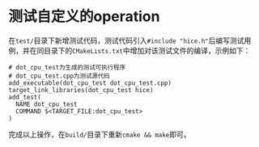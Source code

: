 # 测试自定义的operation

在`test/`目录下新增测试代码，测试代码引入`#include "hice.h"`后编写测试用例，并在同目录下的`CMakeLists.txt`中增加对该测试文件的编译，示例如下：

```
# dot_cpu_test为生成的测试可执行程序
# dot_cpu_test.cpp为测试源代码
add_executable(dot_cpu_test dot_cpu_test.cpp)
target_link_libraries(dot_cpu_test hice)
add_test(
  NAME dot_cpu_test
  COMMAND $<TARGET_FILE:dot_cpu_test>
)
```

完成以上操作，在`build/`目录下重新`cmake && make`即可。